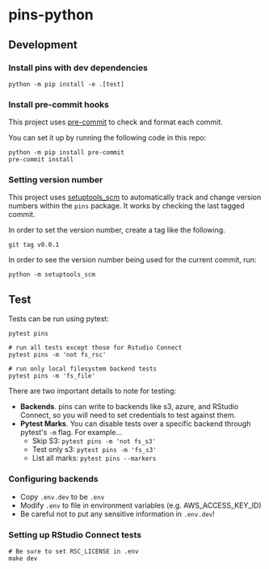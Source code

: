 # pins-python

## Development

### Install pins with dev dependencies

```shell
python -m pip install -e .[test]
```

### Install pre-commit hooks

This project uses [pre-commit](https://pre-commit.com/) to check and format each commit.

You can set it up by running the following code in this repo:

```
python -m pip install pre-commit
pre-commit install
```

### Setting version number

This project uses [setuptools_scm](https://github.com/pypa/setuptools_scm) to
automatically track and change version numbers within the `pins` package.
It works by checking the last tagged commit.

In order to set the version number, create a tag like the following.

```shell
git tag v0.0.1
```

In order to see the version number being used for the current commit, run:

```
python -m setuptools_scm
```

## Test

Tests can be run using pytest:

```shell
pytest pins

# run all tests except those for Rstudio Connect
pytest pins -m 'not fs_rsc'

# run only local filesystem backend tests
pytest pins -m 'fs_file'
```

There are two important details to note for testing:

* **Backends**. pins can write to backends like s3, azure, and RStudio Connect, so you
    will need to set credentials to test against them.
* **Pytest Marks**. You can disable tests over a specific backend through pytest's
    `-m` flag. For example...
  - Skip S3: `pytest pins -m 'not fs_s3'`
  - Test only s3: `pytest pins -m 'fs_s3'`
  - List all marks: `pytest pins --markers`

### Configuring backends

* Copy `.env.dev` to be `.env`
* Modify `.env` to file in environment variables (e.g. AWS_ACCESS_KEY_ID)
* Be careful not to put any sensitive information in `.env.dev`!

### Setting up RStudio Connect tests

```
# Be sure to set RSC_LICENSE in .env
make dev
```
